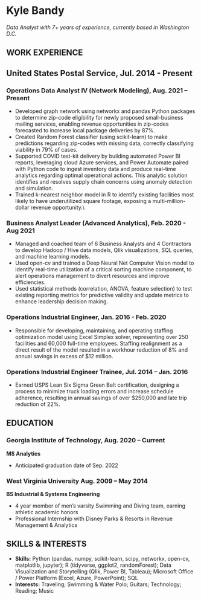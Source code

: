 # Kyle Bandy
_Data Analyst with 7+ years of experience, currently based in Washington D.C._

## WORK EXPERIENCE
## United States Postal Service,  						     Jul. 2014 - Present
### Operations Data Analyst IV (Network Modeling), 				        Aug. 2021 – Present
- Developed graph network using networkx and pandas Python packages to determine zip-code eligibility for newly proposed small-business mailing services, enabling revenue opportunities in zip-codes forecasted to increase local package deliveries by 87%.
- Created Random Forest classifier (using scikit-learn) to make predictions regarding zip-codes with missing data, correctly classifying viability in 79% of cases.
- Supported COVID test-kit delivery by building automated Power BI reports, leveraging cloud Azure services, and Power Automate paired with Python code to ingest inventory data and produce real-time analytics regarding optimal operational actions. This analytic solution identifies and resolves supply chain concerns using anomaly detection and simulation.
- Trained k-nearest neighbor model in R to identify existing facilities most likely to have underutilized square footage, exposing a multi-million-dollar revenue opportunity.\
### Business Analyst Leader (Advanced Analytics),				       Feb. 2020 - Aug 2021
- Managed and coached team of 6 Business Analysts and 4 Contractors to develop Hadoop / Hive data models, Qlik visualizations, SQL queries, and machine learning models.
- Used open-cv and trained a Deep Neural Net Computer Vision model to identify real-time utilization of a critical sorting machine component, to alert operations management to divert resources and improve efficiencies.
- Used statistical methods (correlation, ANOVA, feature selection) to test existing reporting metrics for predictive validity and update metrics to enhance leadership decision making.
### Operations Industrial Engineer, 							       Jan. 2016 - Feb. 2020
- Responsible for developing, maintaining, and operating staffing optimization model using Excel Simplex solver, representing over 250 facilities and 60,000 full-time employees. Staffing realignment as a direct result of the model resulted in a workhour reduction of 8% and annual savings in excess of $12 million.
### Operations Industrial Engineer Trainee, 					       Jul. 2014 – Jan. 2016
- Earned USPS Lean Six Sigma Green Belt certification, designing a process to minimize truck loading errors and increase schedule adherence, resulting in annual savings of over $250,000 and late trip reduction of 22%.

## EDUCATION
### Georgia Institute of Technology, 						         Aug. 2020 – Current
**MS Analytics**
- Anticipated graduation date of Sep. 2022

### West Virginia University 								      Aug. 2009 – May 2014
**BS Industrial & Systems Engineering**
- 4 year member of men’s varsity Swimming and Diving team, earning athletic academic honors
- Professional Internship with Disney Parks & Resorts in Revenue Management & Analytics

## SKILLS & INTERESTS
- **Skills:** Python (pandas, numpy, scikit-learn, scipy, networkx, open-cv, matplotlib, jupyter); R (tidyverse, ggplot2, randomForest); Data Visualization and Storytelling (Qlik, Power BI, Tableau); Microsoft Office / Power Platform (Excel, Azure, PowerPoint); SQL
- **Interests:** Traveling; Swimming & Water Polo; Guitars; Technology; Reading; Music

